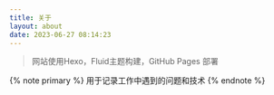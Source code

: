 ```yaml
---
title: 关于
layout: about
date: 2023-06-27 08:14:23
---
```


> 网站使用Hexo，Fluid主题构建，GitHub Pages 部署

{% note primary %}
 用于记录工作中遇到的问题和技术
{% endnote %}